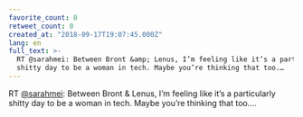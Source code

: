 ```yaml
---
favorite_count: 0
retweet_count: 0
created_at: "2018-09-17T19:07:45.000Z"
lang: en
full_text: >-
  RT @sarahmei: Between Bront &amp; Lenus, I’m feeling like it’s a particularly
  shitty day to be a woman in tech. Maybe you’re thinking that too.…
---
```


RT [@sarahmei](https://twitter.com/sarahmei): Between Bront &amp; Lenus, I’m
feeling like it’s a particularly shitty day to be a woman in tech. Maybe you’re
thinking that too.…

